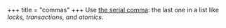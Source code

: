 +++
title = "commas"
+++
Use [the serial comma][sc]: the last one in a list like *locks, transactions, and atomics*.

[sc]: https://en.wikipedia.org/wiki/Serial_comma
